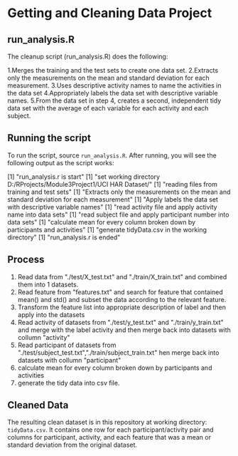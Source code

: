 # Getting and Cleaning Data Project

## run_analysis.R

The cleanup script (run_analysis.R) does the following:

1.Merges the training and the test sets to create one data set.
2.Extracts only the measurements on the mean and standard deviation for each measurement.
3.Uses descriptive activity names to name the activities in the data set
4.Appropriately labels the data set with descriptive variable names.
5.From the data set in step 4, creates a second, independent tidy data set with the average of each variable for each activity and each subject.

## Running the script

To run the script, source `run_analysis.R`. After running, you will see the following output as the script works:

[1] "run_analysis.r is start"
[1] "set working directory D:/RProjects/Module3Project1/UCI HAR Dataset/"
[1] "reading files from training and test sets"
[1] "Extracts only the measurements on the mean and standard deviation for each measurement"
[1] "Apply labels the data set with descriptive variable names"
[1] "read activity file and apply activity name into data sets"
[1] "read subject file and apply participant number into data sets"
[1] "calculate mean for every column broken down by participants and activities"
[1] "generate tidyData.csv in the working directory"
[1] "run_analysis.r is ended"

## Process

1. Read data from "./test/X_test.txt" and "./train/X_train.txt" and combined them into 1 datasets.
2. Read feature from "features.txt" and search for feature that contained mean() and std() and subset the data according to the relevant feature.
3. Transform the feature list into appropriate description of label and then apply into the datasets
4. Read activity of datasets from "./test/y_test.txt" and "./train/y_train.txt" and merge with the label activity and then merge back into datasets with collumn "activity"
5. Read participant of datasets from "./test/subject_test.txt","./train/subject_train.txt" hen merge back into datasets with collumn "participant"
6. calculate mean for every column broken down by participants and activities
7. generate the tidy data into csv file.

## Cleaned Data

The resulting clean dataset is in this repository at working directory: `tidyData.csv`. 
It contains one row for each participant/activity pair and columns for participant, activity, and each feature that was a mean or standard deviation from the original dataset.

